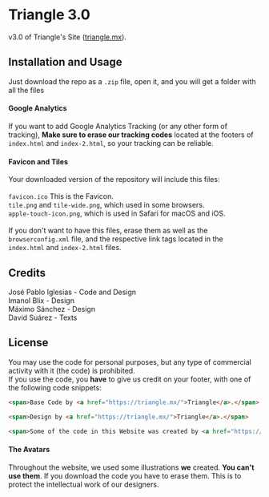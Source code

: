 # Triangle 3.0
v3.0 of Triangle's Site (<a href="https://triangle.mx">triangle.mx</a>).

## Installation and Usage
Just download the repo as a <code>.zip</code> file, open it, and you will get a folder with all the files
#### Google Analytics
If you want to add Google Analytics Tracking (or any other form of tracking), <strong>Make sure to erase our tracking codes</strong> located at the footers of <code>index.html</code> and <code>index-2.html</code>, so your tracking can be reliable.
#### Favicon and Tiles
Your downloaded version of the repository will include this files:<br><br> <code>favicon.ico</code> This is the Favicon.<br> <code>tile.png</code> and <code>tile-wide.png</code>, which used in some browsers.<br>
<code>apple-touch-icon.png</code>, which is used in Safari for macOS and iOS.<br><br>
If you don't want to have this files, erase them as well as the <code>browserconfig.xml</code> file, and the respective link tags located in the <code>index.html</code> and <code>index-2.html</code> files.

## Credits
José Pablo Iglesias - Code and Design<br>
Imanol Blix - Design<br>
Máximo Sánchez - Design<br>
David Suárez - Texts<br>

## License
You may use the code for personal purposes, but any type of commercial activity with it (the code) is prohibited.<br>
If you use the code, you <strong>have</strong> to give us credit on your footer, with one of the following code snippets:  <br>

```html
<span>Base Code by <a href="https://triangle.mx/">Triangle</a>.</span>
```

```html
<span>Design by <a href="https://triangle.mx/">Triangle</a>.</span>
```

```html
<span>Some of the code in this Website was created by <a href="https://triangle.mx/">Triangle</a>.</span>
```

#### The Avatars
Throughout the website, we used some illustrations <strong>we</strong> created. <strong>You can't use them</strong>. If you download the code you have to erase them. This is to protect the intellectual work of our designers.

